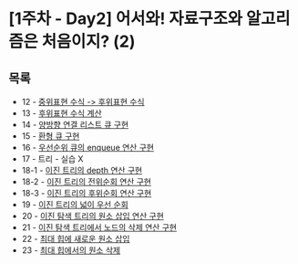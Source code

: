 # [1주차 - Day2] 어서와! 자료구조와 알고리즘은 처음이지? (2)

## 목록
- 12 - [중위표현 수식 -> 후위표현 수식](https://github.com/nsms556/AI_Dev/blob/main/Week1/Day2/train12.py)
- 13 - [후위표현 수식 계산](https://github.com/nsms556/AI_Dev/blob/main/Week1/Day2/train13.py)
- 14 - [양방향 연결 리스트 큐 구현](https://github.com/nsms556/AI_Dev/blob/main/Week1/Day2/train14.py)
- 15 - [환형 큐 구현](https://github.com/nsms556/AI_Dev/blob/main/Week1/Day2/train15.py)
- 16 - [우선순위 큐의 enqueue 연산 구현](https://github.com/nsms556/AI_Dev/blob/main/Week1/Day2/train16.py)
- 17 - 트리 - 실습 X
- 18-1 - [이진 트리의 depth 연산 구현](https://github.com/nsms556/AI_Dev/blob/main/Week1/Day2/train18-1.py)
- 18-2 - [이진 트리의 전위순회 연산 구현](https://github.com/nsms556/AI_Dev/blob/main/Week1/Day2/train18-2.py)
- 18-3 - [이진 트리의 후위순회 연산 구현](https://github.com/nsms556/AI_Dev/blob/main/Week1/Day2/train18-3.py)
- 19 - [이진 트리의 넓이 우선 순회](https://github.com/nsms556/AI_Dev/blob/main/Week1/Day2/train19.py)
- 20 - [이진 탐색 트리의 원소 삽입 연산 구현](https://github.com/nsms556/AI_Dev/blob/main/Week1/Day2/train20.py)
- 21 - [이진 탐색 트리에서 노드의 삭제 연산 구현](https://github.com/nsms556/AI_Dev/blob/main/Week1/Day2/train21.py)
- 22 - [최대 힙에 새로운 원소 삽입](https://github.com/nsms556/AI_Dev/blob/main/Week1/Day2/train22.py)
- 23 - [최대 힙에서의 원소 삭제](https://github.com/nsms556/AI_Dev/blob/main/Week1/Day2/train23.py)



